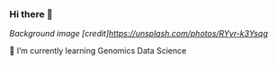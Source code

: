 ### Hi there 👋

*Background image [credit]https://unsplash.com/photos/RYyr-k3Ysqg*

🌱 I’m currently learning Genomics Data Science
<!--
**dkl0017/dkl0017** is a ✨ _special_ ✨ repository because its `README.md` (this file) appears on your GitHub profile.

Here are some ideas to get you started:

- 🔭 I’m currently working on ...
- 🌱 I’m currently learning ...
- 👯 I’m looking to collaborate on ...
- 🤔 I’m looking for help with ...
- 💬 Ask me about ...
- 📫 How to reach me: ...
- 😄 Pronouns: ...
- ⚡ Fun fact: ...
-->
